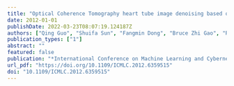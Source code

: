 ```yaml
---
title: "Optical Coherence Tomography heart tube image denoising based on contourlet transform (ICMLC 2012, 2012)"
date: 2012-01-01
publishDate: 2022-03-23T08:07:19.124187Z
authors: ["Qing Guo", "Shuifa Sun", "Fangmin Dong", "Bruce Zhi Gao", "Rui Wang"]
publication_types: ["1"]
abstract: ""
featured: false
publication: "*International Conference on Machine Learning and Cybernetics, ICMLC 2012, Xian, Shaanxi, China, July 15-17, 2012, Proceedings*"
url_pdf: "https://doi.org/10.1109/ICMLC.2012.6359515"
doi: "10.1109/ICMLC.2012.6359515"
---
```


